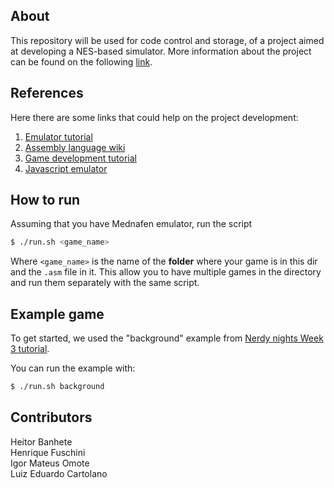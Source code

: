 ## About
This repository will be used for code control and storage, of a project aimed at developing a NES-based simulator. More information about the project can be found on the following [link](http://www.ic.unicamp.br/~rodolfo/Cursos/mc861/2019s2/).

## References
Here there are some links that could help on the project development:
1. [Emulator tutorial](http://skilldrick.github.io/easy6502/)
2. [Assembly language wiki](http://wiki.nesdev.com/w/index.php/CPU)
3. [Game development tutorial](http://nintendoage.com/forum/messageview.cfm?catid=22&threadid=7155)
4. [Javascript emulator](https://github.com/takahirox/nes-js)

## How to run

Assuming that you have Mednafen emulator, run the script

```bash
$ ./run.sh <game_name>
```

Where `<game_name>` is the name of the **folder** where your game is in this dir and the `.asm` file in it. This allow you to have multiple games in the directory and run them separately with the same script.

## Example game

To get started, we used the "background" example from [Nerdy nights Week 3 tutorial](http://nintendoage.com/forum/messageview.cfm?catid=22&threadid=4440).

You can run the example with:

```bash
$ ./run.sh background
```

## Contributors
Heitor Banhete\
Henrique Fuschini\
Igor Mateus Omote\
Luiz Eduardo Cartolano
